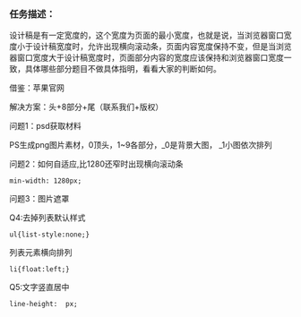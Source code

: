 ### 任务描述：
设计稿是有一定宽度的，这个宽度为页面的最小宽度，也就是说，当浏览器窗口宽度小于设计稿宽度时，允许出现横向滚动条，页面内容宽度保持不变，但是当浏览器窗口宽度大于设计稿宽度时，页面部分内容的宽度应该保持和浏览器窗口宽度一致，具体哪些部分题目不做具体指明，看看大家的判断如何。

借鉴：苹果官网

解决方案：头+8部分+尾（联系我们+版权）

问题1：psd获取材料

PS生成png图片素材，0顶头，1~9各部分，_0是背景大图， _1小图依次排列  

问题2：如何自适应,比1280还窄时出现横向滚动条

	min-width: 1280px;

问题3：图片遮罩

Q4:去掉列表默认样式

	ul{list-style:none;}
列表元素横向排列

	li{float:left;}
Q5:文字竖直居中
	
	line-height:  px;


 